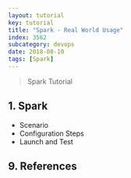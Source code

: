```yaml
---
layout: tutorial
key: tutorial
title: "Spark - Real World Usage"
index: 3562
subcategory: devops
date: 2018-08-10
tags: [Spark]
---
```


> Spark Tutorial

## 1. Spark
* Scenario
* Configuration Steps
* Launch and Test


## 9. References
